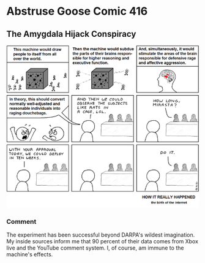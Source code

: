 # Abstruse Goose Comic 416
## The Amygdala Hijack Conspiracy

![image](comics/the_DARPA_conspiracy.png)
### Comment
The experiment has been successful beyond DARPA's wildest imagination. My inside sources inform me that 90 percent of their data comes from Xbox live and the YouTube comment system. I, of course, am immune to the machine's effects.
